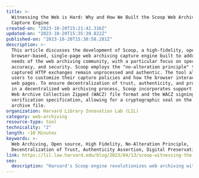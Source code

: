 ```yaml
---
title: >-
  Witnessing the Web is Hard: Why and How We Built the Scoop Web Archiving
  Capture Engine
created-on: "2023-10-20T15:21:42.316Z"
updated-on: "2023-10-20T15:35:39.822Z"
published-on: "2023-10-20T15:38:58.281Z"
description: >-
  This article discusses the development of Scoop, a high-fidelity, open-source,
  browser-based, single-page web archiving capture engine built to address the
  needs of the web archiving community, with a particular focus on specificity,
  accuracy, and security. Scoop employs the "no-alteration principle" to ensure
  captured HTTP exchanges remain unprocessed and authentic. The tool allows
  users to customize their capture policies and how the browser interacts with
  web pages. To ensure decentralization of trust, authenticity, and provenance
  in a decentralized web archiving process, Scoop incorporates support for the
  Web Archive Collection Zipped (WACZ) file format and the WACZ signing and
  verification specification, allowing for a cryptographic seal on the web
  archive file.
organization: Harvard Library Innovation Lab (LIL)
category: web-archiving
resource-type: tool
technicality: "2"
length: ~10 Minutes
keywords: >-
  Web Archiving, Open source, High Fidelity, No-Alteration Principle,
  Decentralization of Trust, Authenticity Assertion, Digital Preservation
link: https://lil.law.harvard.edu/blog/2023/04/13/scoop-witnessing-the-web/
seo:
  description: "Harvard's Scoop engine revolutionizes web archiving with cryptographic verification, preserving authentic HTTP exchanges through a no-alteration approach that ensures trusted digital preservation."
---
```

